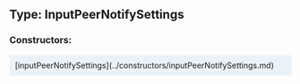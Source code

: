 ## Type: InputPeerNotifySettings  

### Constructors:

<style>
.container {
    width: auto;
    overflow-x: auto;
    white-space: nowrap;
    background: #ecf3f8;
    padding: 10px;
}
</style>
<div class="container">
[inputPeerNotifySettings](../constructors/inputPeerNotifySettings.md)  

</div>